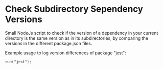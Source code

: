 # Check Subdirectory Sependency Versions
Small NodeJs script to check if the version of a dependency in your current directory is the same version as in its subdirectories, by comparing the versions in the different package.json files.

Example usage to log version differences of package "jest":
```
run("jest");
```
